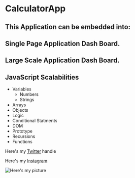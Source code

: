 # CalculatorApp

## This Application can be embedded into: ##

## Single Page Application Dash Board. ##

## Large Scale Application Dash Board. ##

## JavaScript Scalabilities

 + Variables
    * Numbers 
    * Strings
 + Arrays
 + Objects
 + Logic
 + Conditional Statments
 + DOM
 + Prototype
 + Recursions
 + Functions
 

Here's my [Twitter][1] handle 

Here's my [Instagram](https://instagram.com/super_issy "This is a Instagram handle")

![Here's my picture][image]

[1]: https://twitter.com/oluwaseun_musa

[image]: https://images.pexels.com/photos/169647/pexels-photo-169647.jpeg?cs=srgb&dl=architecture-buildings-city-169647.jpg&fm=jpg

